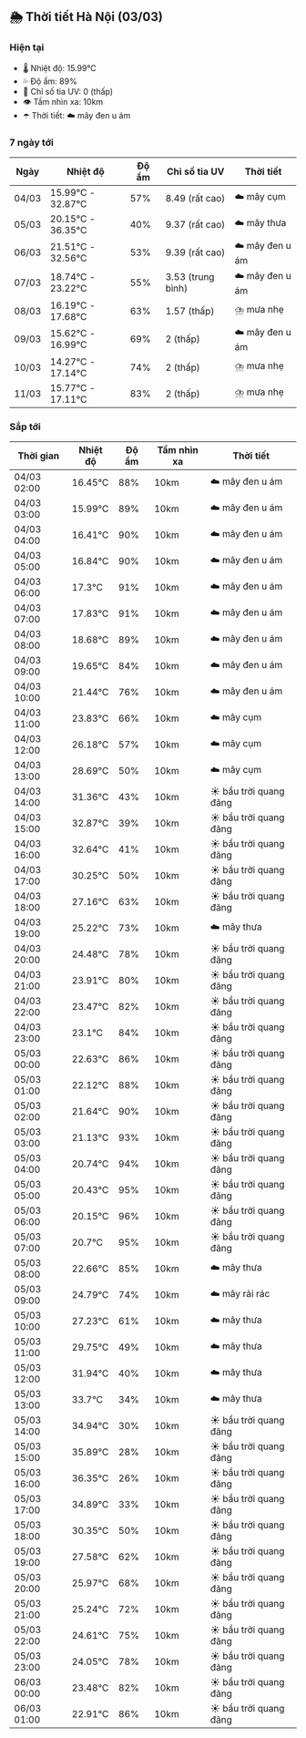 ## 🌦️ Thời tiết Hà Nội (03/03)

### Hiện tại

- 🌡️ Nhiệt độ: 15.99℃
- 💦 Độ ẩm: 89%
- 🌟 Chỉ số tia UV: 0 (thấp)
- 👁️ Tầm nhìn xa: 10km
- ☂️ Thời tiết: ☁️ mây đen u ám

### 7 ngày tới

| Ngày | Nhiệt độ | Độ ẩm | Chỉ số tia UV | Thời tiết |
| --- | --- | --- | --- | --- |
| 04/03 | 15.99℃ - 32.87℃ | 57% | 8.49 (rất cao) | ☁️ mây cụm |
| 05/03 | 20.15℃ - 36.35℃ | 40% | 9.37 (rất cao) | ☁️ mây thưa |
| 06/03 | 21.51℃ - 32.56℃ | 53% | 9.39 (rất cao) | ☁️ mây đen u ám |
| 07/03 | 18.74℃ - 23.22℃ | 55% | 3.53 (trung bình) | ☁️ mây đen u ám |
| 08/03 | 16.19℃ - 17.68℃ | 63% | 1.57 (thấp) | ⛈️ mưa nhẹ |
| 09/03 | 15.62℃ - 16.99℃ | 69% | 2 (thấp) | ☁️ mây đen u ám |
| 10/03 | 14.27℃ - 17.14℃ | 74% | 2 (thấp) | ⛈️ mưa nhẹ |
| 11/03 | 15.77℃ - 17.11℃ | 83% | 2 (thấp) | ⛈️ mưa nhẹ |

### Sắp tới

| Thời gian | Nhiệt độ | Độ ẩm | Tầm nhìn xa | Thời tiết |
| --- | --- | --- | --- | --- |
| 04/03 02:00 | 16.45℃ | 88% | 10km | ☁️ mây đen u ám |
| 04/03 03:00 | 15.99℃ | 89% | 10km | ☁️ mây đen u ám |
| 04/03 04:00 | 16.41℃ | 90% | 10km | ☁️ mây đen u ám |
| 04/03 05:00 | 16.84℃ | 90% | 10km | ☁️ mây đen u ám |
| 04/03 06:00 | 17.3℃ | 91% | 10km | ☁️ mây đen u ám |
| 04/03 07:00 | 17.83℃ | 91% | 10km | ☁️ mây đen u ám |
| 04/03 08:00 | 18.68℃ | 89% | 10km | ☁️ mây đen u ám |
| 04/03 09:00 | 19.65℃ | 84% | 10km | ☁️ mây đen u ám |
| 04/03 10:00 | 21.44℃ | 76% | 10km | ☁️ mây đen u ám |
| 04/03 11:00 | 23.83℃ | 66% | 10km | ☁️ mây cụm |
| 04/03 12:00 | 26.18℃ | 57% | 10km | ☁️ mây cụm |
| 04/03 13:00 | 28.69℃ | 50% | 10km | ☁️ mây cụm |
| 04/03 14:00 | 31.36℃ | 43% | 10km | ☀️ bầu trời quang đãng |
| 04/03 15:00 | 32.87℃ | 39% | 10km | ☀️ bầu trời quang đãng |
| 04/03 16:00 | 32.64℃ | 41% | 10km | ☀️ bầu trời quang đãng |
| 04/03 17:00 | 30.25℃ | 50% | 10km | ☀️ bầu trời quang đãng |
| 04/03 18:00 | 27.16℃ | 63% | 10km | ☀️ bầu trời quang đãng |
| 04/03 19:00 | 25.22℃ | 73% | 10km | ☁️ mây thưa |
| 04/03 20:00 | 24.48℃ | 78% | 10km | ☀️ bầu trời quang đãng |
| 04/03 21:00 | 23.91℃ | 80% | 10km | ☀️ bầu trời quang đãng |
| 04/03 22:00 | 23.47℃ | 82% | 10km | ☀️ bầu trời quang đãng |
| 04/03 23:00 | 23.1℃ | 84% | 10km | ☀️ bầu trời quang đãng |
| 05/03 00:00 | 22.63℃ | 86% | 10km | ☀️ bầu trời quang đãng |
| 05/03 01:00 | 22.12℃ | 88% | 10km | ☀️ bầu trời quang đãng |
| 05/03 02:00 | 21.64℃ | 90% | 10km | ☀️ bầu trời quang đãng |
| 05/03 03:00 | 21.13℃ | 93% | 10km | ☀️ bầu trời quang đãng |
| 05/03 04:00 | 20.74℃ | 94% | 10km | ☀️ bầu trời quang đãng |
| 05/03 05:00 | 20.43℃ | 95% | 10km | ☀️ bầu trời quang đãng |
| 05/03 06:00 | 20.15℃ | 96% | 10km | ☀️ bầu trời quang đãng |
| 05/03 07:00 | 20.7℃ | 95% | 10km | ☀️ bầu trời quang đãng |
| 05/03 08:00 | 22.66℃ | 85% | 10km | ☁️ mây thưa |
| 05/03 09:00 | 24.79℃ | 74% | 10km | ☁️ mây rải rác |
| 05/03 10:00 | 27.23℃ | 61% | 10km | ☁️ mây thưa |
| 05/03 11:00 | 29.75℃ | 49% | 10km | ☁️ mây thưa |
| 05/03 12:00 | 31.94℃ | 40% | 10km | ☁️ mây thưa |
| 05/03 13:00 | 33.7℃ | 34% | 10km | ☁️ mây thưa |
| 05/03 14:00 | 34.94℃ | 30% | 10km | ☀️ bầu trời quang đãng |
| 05/03 15:00 | 35.89℃ | 28% | 10km | ☀️ bầu trời quang đãng |
| 05/03 16:00 | 36.35℃ | 26% | 10km | ☀️ bầu trời quang đãng |
| 05/03 17:00 | 34.89℃ | 33% | 10km | ☀️ bầu trời quang đãng |
| 05/03 18:00 | 30.35℃ | 50% | 10km | ☀️ bầu trời quang đãng |
| 05/03 19:00 | 27.58℃ | 62% | 10km | ☀️ bầu trời quang đãng |
| 05/03 20:00 | 25.97℃ | 68% | 10km | ☀️ bầu trời quang đãng |
| 05/03 21:00 | 25.24℃ | 72% | 10km | ☀️ bầu trời quang đãng |
| 05/03 22:00 | 24.61℃ | 75% | 10km | ☀️ bầu trời quang đãng |
| 05/03 23:00 | 24.05℃ | 78% | 10km | ☀️ bầu trời quang đãng |
| 06/03 00:00 | 23.48℃ | 82% | 10km | ☀️ bầu trời quang đãng |
| 06/03 01:00 | 22.91℃ | 86% | 10km | ☀️ bầu trời quang đãng |
